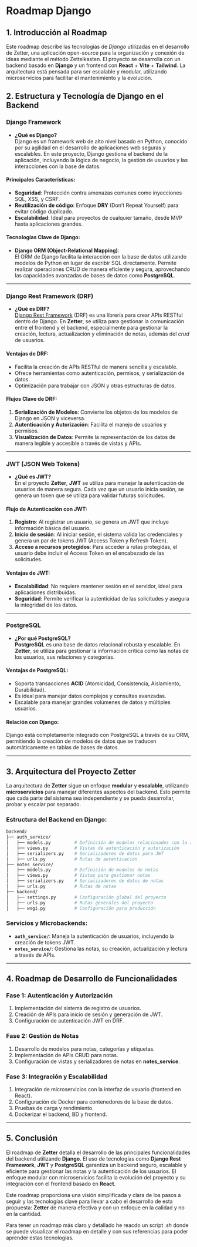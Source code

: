 # Roadmap Django

## 1. Introducción al Roadmap

Este roadmap describe las tecnologías de *Django* utilizadas en el desarrollo de Zetter, una aplicación open-source para la organización y conexión de ideas mediante el método Zettelkasten. El proyecto se desarrolla con un backend basado en **Django** y un frontend con **React** + **Vite** + **Tailwind**. La arquitectura está pensada para ser escalable y modular, utilizando microservicios para facilitar el mantenimiento y la evolución.

## 2. **Estructura y Tecnología de Django en el Backend**

### **Django Framework**

- **¿Qué es Django?**  
    Django es un framework web de alto nivel basado en Python, conocido por su agilidad en el desarrollo de aplicaciones web seguras y escalables. En este proyecto, Django gestiona el backend de la aplicación, incluyendo la lógica de negocio, la gestión de usuarios y las interacciones con la base de datos.

#### **Principales Características:**

- **Seguridad**: Protección contra amenazas comunes como inyecciones SQL, XSS, y CSRF.
- **Reutilización de código**: Enfoque **DRY** (Don’t Repeat Yourself) para evitar código duplicado.
- **Escalabilidad**: Ideal para proyectos de cualquier tamaño, desde MVP hasta aplicaciones grandes.

#### **Tecnologías Clave de Django:**

- **Django ORM (Object-Relational Mapping)**:  
    El ORM de Django facilita la interacción con la base de datos utilizando modelos de Python en lugar de escribir SQL directamente. Permite realizar operaciones CRUD de manera eficiente y segura, aprovechando las capacidades avanzadas de bases de datos como **PostgreSQL**.

---

### **Django Rest Framework (DRF)**

- **¿Qué es DRF?**  
    [Django Rest Framework](https://www.django-rest-framework.org/) (DRF) es una librería para crear APIs RESTful dentro de Django. En **Zetter**, se utiliza para gestionar la comunicación entre el frontend y el backend, especialmente para gestionar la creación, lectura, actualización y eliminación de notas, además del *crud* de usuarios.

#### **Ventajas de DRF:**

- Facilita la creación de APIs RESTful de manera sencilla y escalable.
- Ofrece herramientas como autenticación, permisos, y serialización de datos.
- Optimización para trabajar con JSON y otras estructuras de datos.

#### **Flujos Clave de DRF:**

1. **Serialización de Modelos**: Convierte los objetos de los modelos de Django en JSON y viceversa.
2. **Autenticación y Autorización**: Facilita el manejo de usuarios y permisos.
3. **Visualización de Datos**: Permite la representación de los datos de manera legible y accesible a través de vistas y APIs.

---

### **JWT (JSON Web Tokens)**

- **¿Qué es JWT?**  
    En el proyecto **Zetter**, **JWT** se utiliza para manejar la autenticación de usuarios de manera segura. Cada vez que un usuario inicia sesión, se genera un token que se utiliza para validar futuras solicitudes.

#### **Flujo de Autenticación con JWT:**

1. **Registro**: Al registrar un usuario, se genera un JWT que incluye información básica del usuario.
2. **Inicio de sesión**: Al iniciar sesión, el sistema valida las credenciales y genera un par de tokens JWT (Access Token y Refresh Token).
3. **Acceso a recursos protegidos**: Para acceder a rutas protegidas, el usuario debe incluir el Access Token en el encabezado de las solicitudes.

#### **Ventajas de JWT:**

- **Escalabilidad**: No requiere mantener sesión en el servidor, ideal para aplicaciones distribuidas.
- **Seguridad**: Permite verificar la autenticidad de las solicitudes y asegura la integridad de los datos.

---

### **PostgreSQL**

- **¿Por qué PostgreSQL?**  
    **PostgreSQL** es una base de datos relacional robusta y escalable. En **Zetter**, se utiliza para gestionar la información crítica como las notas de los usuarios, sus relaciones y categorías.

#### **Ventajas de PostgreSQL:**

- Soporta transacciones **ACID** (Atomicidad, Consistencia, Aislamiento, Durabilidad).
- Es ideal para manejar datos complejos y consultas avanzadas.
- Escalable para manejar grandes volúmenes de datos y múltiples usuarios.

#### **Relación con Django**:

Django está completamente integrado con PostgreSQL a través de su ORM, permitiendo la creación de modelos de datos que se traducen automáticamente en tablas de bases de datos.

---

## 3. **Arquitectura del Proyecto Zetter**

La arquitectura de **Zetter** sigue un enfoque **modular** y **escalable**, utilizando **microservicios** para manejar diferentes aspectos del backend. Esto permite que cada parte del sistema sea independiente y se pueda desarrollar, probar y escalar por separado.

### **Estructura del Backend en Django**:

```bash
backend/
├── auth_service/
│   ├── models.py         # Definición de modelos relacionados con la autenticación
│   ├── views.py          # Vistas de autenticación y autorización
│   ├── serializers.py    # Serializadores de datos para JWT
│   ├── urls.py           # Rutas de autenticación
├── notes_service/
│   ├── models.py         # Definición de modelos de notas
│   ├── views.py          # Vistas para gestionar notas
│   ├── serializers.py    # Serializadores de datos de notas
│   ├── urls.py           # Rutas de notas
├── backend/
│   ├── settings.py       # Configuración global del proyecto
│   ├── urls.py           # Rutas generales del proyecto
│   ├── wsgi.py           # Configuración para producción
```

### **Servicios y Microbackends**:

- **`auth_service/`**: Maneja la autenticación de usuarios, incluyendo la creación de tokens JWT.
- **`notes_service/`**: Gestiona las notas, su creación, actualización y lectura a través de APIs.

---

## 4. **Roadmap de Desarrollo de Funcionalidades**

### **Fase 1: Autenticación y Autorización**

1. Implementación del sistema de registro de usuarios.
2. Creación de APIs para inicio de sesión y generación de JWT.
3. Configuración de autenticación JWT en DRF.

### **Fase 2: Gestión de Notas**

1. Desarrollo de modelos para notas, categorías y etiquetas.
2. Implementación de APIs CRUD para notas.
3. Configuración de vistas y serializadores de notas en **notes_service**.

### **Fase 3: Integración y Escalabilidad**

1. Integración de microservicios con la interfaz de usuario (frontend en React).
2. Configuración de Docker para contenedores de la base de datos.
3. Pruebas de carga y rendimiento.
4. Dockerizar el backend, BD y frontend.
---

## 5. **Conclusión**

El roadmap de **Zetter** detalla el desarrollo de las principales funcionalidades del backend utilizando **Django**. El uso de tecnologías como **Django Rest Framework**, **JWT** y **PostgreSQL** garantiza un backend seguro, escalable y eficiente para gestionar las notas y la autenticación de los usuarios. El enfoque modular con microservicios facilita la evolución del proyecto y su integración con el frontend basado en **React**.

Este roadmap proporciona una visión simplificada y clara de los pasos a seguir y las tecnologías clave para llevar a cabo el desarrollo de esta propuesta: **Zetter** de manera efectiva y con un enfoque en la calidad y no en la cantidad.

Para tener un roadmap más claro y detallado he reacdo un script *.sh* donde se puede visualizar el roadmap en detalle y con sus referencias para poder aprender estas tecnologías.